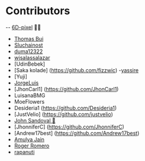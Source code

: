 # Contributors 
-- [6D-pixel](https://github.com/6D-pixel) 💪😠
- [Thomas Bui](https://github.com/tbui468)
- [Sluchainost](https://github.com/Sluchainost)
- [duma12322](https://github.com/duma12322)
- [wjsalassalazar](https://github.com/wjsalassalazar)
- [UdinBebek]
- [Saka kolade] (https://github.com/fizzwic)
-[yassire](https://github.com/yyassire)
- [Yuji]
- [JorgeLuis](https://github.com/JorgeDuranAlcala)
- [JhonCarl1] (https://github.com/JhonCarl1)
- LuisanaBMG
- MoeFlowers
- Desideria1 (https://github.com/Desideria1)
- [JustVelio] (https://github.com/justvelio)
- [John Sandoval 🚀](https://github.com/jsandoval1)
- [JhonniferC] (https://github.com/JhonniferC)
- [Andrew17best] (https://github.com/Andrew17best)
- [ Amulya Jain ](https://github.com/AmulyaJain2004)
- [ Roger Romero ](https://github.com/royert)
- [rapanuti](https://github.com/rapanuti)


